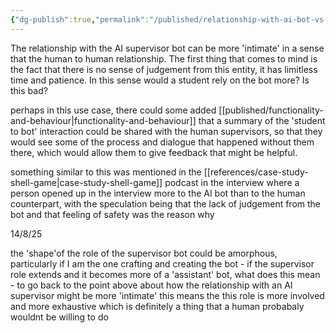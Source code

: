 ```yaml
---
{"dg-publish":true,"permalink":"/published/relationship-with-ai-bot-vs-human/","noteIcon":""}
---
```


The relationship with the AI supervisor bot can be more 'intimate' in a sense that the human to human relationship. The first thing that comes to mind is the fact that there is no sense of judgement from this entity, it has limitless time and patience. In this sense would a student rely on the bot more? Is this bad?

perhaps in this use case, there could some added [[published/functionality-and-behaviour\|functionality-and-behaviour]] that a summary of the 'student to bot' interaction could be shared with the human supervisors, so that they would see some of the process and dialogue that happened without them there, which would allow them to give feedback that might be helpful.

something similar to this was mentioned in the [[references/case-study-shell-game\|case-study-shell-game]] podcast in the interview where a person opened up in the interview more to the AI bot than to the human counterpart, with the speculation being that the lack of judgement from the bot and that feeling of safety was the reason why

14/8/25

the 'shape'of the role of the supervisor bot could be amorphous, particularly if I am the one crafting and creating the bot - if the supervisor role extends and it becomes more of a 'assistant' bot, what does this mean - to go back to the point above about how the relationship with an AI supervisor might be more 'intimate' this means the this role is more involved and more exhaustive which is definitely a thing that a human probabaly wouldnt be willing to do 
